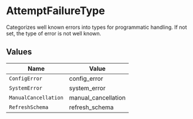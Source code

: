 # AttemptFailureType

Categorizes well known errors into types for programmatic handling. If not set, the type of error is not well known.


## Values

| Name                 | Value                |
| -------------------- | -------------------- |
| `ConfigError`        | config_error         |
| `SystemError`        | system_error         |
| `ManualCancellation` | manual_cancellation  |
| `RefreshSchema`      | refresh_schema       |